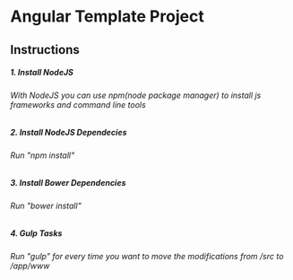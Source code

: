 <h1>Angular Template Project</h1>

<h2>Instructions</h2>
	
<h5>1. Install NodeJS</h5>
<h6>With NodeJS you can use npm(node package manager) to install js frameworks and command line tools</h6>

<h5>2. Install NodeJS Dependecies</h5>
<h6>Run "npm install"</h6>

<h5>3. Install Bower Dependencies</h5>
<h6>Run "bower install"</h6>

<h5>4. Gulp Tasks</h5>
<h6>Run "gulp" for every time you want to move the modifications from /src to /app/www</h6>
